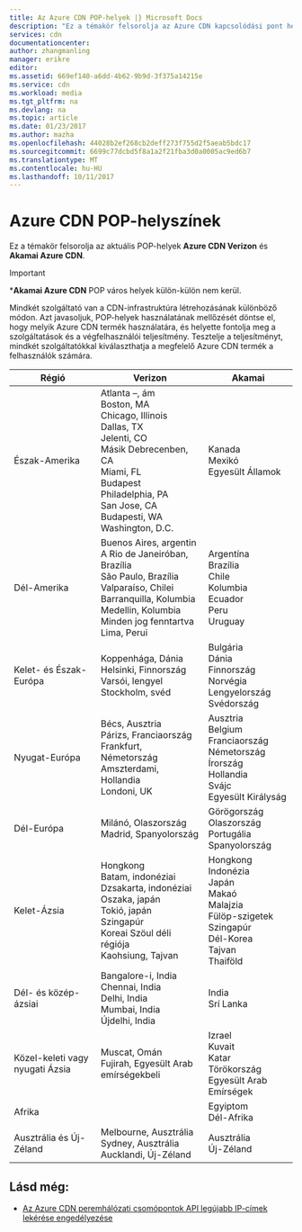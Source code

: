 ```yaml
---
title: Az Azure CDN POP-helyek |} Microsoft Docs
description: "Ez a témakör felsorolja az Azure CDN kapcsolódási pont helyeket."
services: cdn
documentationcenter: 
author: zhangmanling
manager: erikre
editor: 
ms.assetid: 669ef140-a6dd-4b62-9b9d-3f375a14215e
ms.service: cdn
ms.workload: media
ms.tgt_pltfrm: na
ms.devlang: na
ms.topic: article
ms.date: 01/23/2017
ms.author: mazha
ms.openlocfilehash: 44028b2ef268cb2deff273f755d2f5aeab5bdc17
ms.sourcegitcommit: 6699c77dcbd5f8a1a2f21fba3d0a0005ac9ed6b7
ms.translationtype: MT
ms.contentlocale: hu-HU
ms.lasthandoff: 10/11/2017
---
```

# <a name="azure-cdn-pop-locations"></a>Azure CDN POP-helyszínek
Ez a témakör felsorolja az aktuális POP-helyek **Azure CDN Verizon** és **Akamai Azure CDN**.

> [!IMPORTANT]
> \***Akamai Azure CDN** POP város helyek külön-külön nem kerül.  
> 
> Mindkét szolgáltató van a CDN-infrastruktúra létrehozásának különböző módon.  Azt javasoljuk, POP-helyek használatának mellőzését döntse el, hogy melyik Azure CDN termék használatára, és helyette fontolja meg a szolgáltatások és a végfelhasználói teljesítmény.  Tesztelje a teljesítményt, mindkét szolgáltatókkal kiválaszthatja a megfelelő Azure CDN termék a felhasználók számára. 
> 
> 

| Régió | Verizon | Akamai |
| --- | --- | --- |
| Észak-Amerika | Atlanta –, ám<br />Boston, MA<br />Chicago, Illinois<br />Dallas, TX<br />Jelenti, CO<br />Másik Debrecenben, CA<br />Miami, FL<br />Budapest<br />Philadelphia, PA<br />San Jose, CA<br />Budapesti, WA<br />Washington, D.C. | Kanada<br />Mexikó<br />Egyesült Államok |
| Dél-Amerika | Buenos Aires, argentin<br />A Rio de Janeiróban, Brazília<br />São Paulo, Brazília<br />Valparaíso, Chilei<br />Barranquilla, Kolumbia<br />Medellin, Kolumbia<br />Minden jog fenntartva<br />Lima, Perui | Argentína<br />Brazília<br />Chile<br />Kolumbia<br />Ecuador<br />Peru<br />Uruguay |
| Kelet- és Észak-Európa | Koppenhága, Dánia<br />Helsinki, Finnország<br />Varsói, lengyel<br />Stockholm, svéd | Bulgária<br />Dánia<br />Finnország<br />Norvégia<br />Lengyelország<br />Svédország<br /> |
| Nyugat-Európa | Bécs, Ausztria<br />Párizs, Franciaország<br />Frankfurt, Németország<br />Amszterdami, Hollandia<br />Londoni, UK | Ausztria<br />Belgium<br />Franciaország<br />Németország<br />Írország<br />Hollandia<br />Svájc<br />Egyesült Királyság |
| Dél-Európa | Milánó, Olaszország<br />Madrid, Spanyolország | Görögország<br />Olaszország<br />Portugália<br />Spanyolország |
| Kelet-Ázsia | Hongkong<br />Batam, indonéziai<br />Dzsakarta, indonéziai<br />Oszaka, japán<br />Tokió, japán<br />Szingapúr<br />Koreai Szöul déli régiója<br />Kaohsiung, Tajvan | Hongkong<br />Indonézia<br />Japán<br />Makaó<br />Malajzia<br />Fülöp-szigetek<br />Szingapúr<br />Dél-Korea<br />Tajvan<br />Thaiföld |
| Dél- és közép-ázsiai | Bangalore-i, India<br />Chennai, India<br />Delhi, India<br />Mumbai, India<br />Újdelhi, India | India<br />Srí Lanka |
| Közel-keleti vagy nyugati Ázsia | Muscat, Omán<br />Fujirah, Egyesült Arab emírségekbeli | Izrael<br />Kuvait<br />Katar<br />Törökország<br />Egyesült Arab Emírségek |
| Afrika | | Egyiptom<br />Dél-Afrika |
| Ausztrália és Új-Zéland | Melbourne, Ausztrália<br />Sydney, Ausztrália<br />Aucklandi, Új-Zéland | Ausztrália<br />Új-Zéland |

## <a name="see-also"></a>Lásd még:
* [Az Azure CDN peremhálózati csomópontok API legújabb IP-címek lekérése engedélyezése](https://docs.microsoft.com/en-us/rest/api/cdn/edgenodes)

